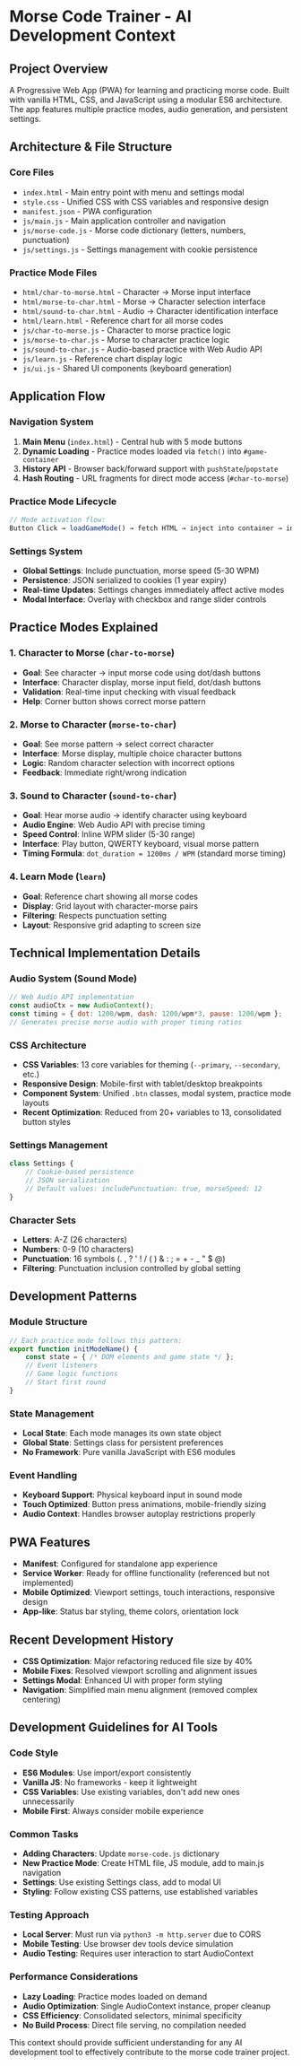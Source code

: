 # Morse Code Trainer - AI Development Context

## Project Overview
A Progressive Web App (PWA) for learning and practicing morse code. Built with vanilla HTML, CSS, and JavaScript using a modular ES6 architecture. The app features multiple practice modes, audio generation, and persistent settings.

## Architecture & File Structure

### Core Files
- `index.html` - Main entry point with menu and settings modal
- `style.css` - Unified CSS with CSS variables and responsive design
- `manifest.json` - PWA configuration
- `js/main.js` - Main application controller and navigation
- `js/morse-code.js` - Morse code dictionary (letters, numbers, punctuation)
- `js/settings.js` - Settings management with cookie persistence

### Practice Mode Files
- `html/char-to-morse.html` - Character → Morse input interface
- `html/morse-to-char.html` - Morse → Character selection interface  
- `html/sound-to-char.html` - Audio → Character identification interface
- `html/learn.html` - Reference chart for all morse codes
- `js/char-to-morse.js` - Character to morse practice logic
- `js/morse-to-char.js` - Morse to character practice logic
- `js/sound-to-char.js` - Audio-based practice with Web Audio API
- `js/learn.js` - Reference chart display logic
- `js/ui.js` - Shared UI components (keyboard generation)

## Application Flow

### Navigation System
1. **Main Menu** (`index.html`) - Central hub with 5 mode buttons
2. **Dynamic Loading** - Practice modes loaded via `fetch()` into `#game-container`
3. **History API** - Browser back/forward support with `pushState`/`popstate`
4. **Hash Routing** - URL fragments for direct mode access (`#char-to-morse`)

### Practice Mode Lifecycle
```javascript
// Mode activation flow:
Button Click → loadGameMode() → fetch HTML → inject into container → init module
```

### Settings System
- **Global Settings**: Include punctuation, morse speed (5-30 WPM)
- **Persistence**: JSON serialized to cookies (1 year expiry)
- **Real-time Updates**: Settings changes immediately affect active modes
- **Modal Interface**: Overlay with checkbox and range slider controls

## Practice Modes Explained

### 1. Character to Morse (`char-to-morse`)
- **Goal**: See character → input morse code using dot/dash buttons
- **Interface**: Character display, morse input field, dot/dash buttons
- **Validation**: Real-time input checking with visual feedback
- **Help**: Corner button shows correct morse pattern

### 2. Morse to Character (`morse-to-char`) 
- **Goal**: See morse pattern → select correct character
- **Interface**: Morse display, multiple choice character buttons
- **Logic**: Random character selection with incorrect options
- **Feedback**: Immediate right/wrong indication

### 3. Sound to Character (`sound-to-char`)
- **Goal**: Hear morse audio → identify character using keyboard
- **Audio Engine**: Web Audio API with precise timing
- **Speed Control**: Inline WPM slider (5-30 range)
- **Interface**: Play button, QWERTY keyboard, visual morse pattern
- **Timing Formula**: `dot_duration = 1200ms / WPM` (standard morse timing)

### 4. Learn Mode (`learn`)
- **Goal**: Reference chart showing all morse codes
- **Display**: Grid layout with character-morse pairs
- **Filtering**: Respects punctuation setting
- **Layout**: Responsive grid adapting to screen size

## Technical Implementation Details

### Audio System (Sound Mode)
```javascript
// Web Audio API implementation
const audioCtx = new AudioContext();
const timing = { dot: 1200/wpm, dash: 1200/wpm*3, pause: 1200/wpm };
// Generates precise morse audio with proper timing ratios
```

### CSS Architecture
- **CSS Variables**: 13 core variables for theming (`--primary`, `--secondary`, etc.)
- **Responsive Design**: Mobile-first with tablet/desktop breakpoints
- **Component System**: Unified `.btn` classes, modal system, practice mode layouts
- **Recent Optimization**: Reduced from 20+ variables to 13, consolidated button styles

### Settings Management
```javascript
class Settings {
    // Cookie-based persistence
    // JSON serialization
    // Default values: includePunctuation: true, morseSpeed: 12
}
```

### Character Sets
- **Letters**: A-Z (26 characters)
- **Numbers**: 0-9 (10 characters) 
- **Punctuation**: 16 symbols (. , ? ' ! / ( ) & : ; = + - _ " $ @)
- **Filtering**: Punctuation inclusion controlled by global setting

## Development Patterns

### Module Structure
```javascript
// Each practice mode follows this pattern:
export function initModeName() {
    const state = { /* DOM elements and game state */ };
    // Event listeners
    // Game logic functions
    // Start first round
}
```

### State Management
- **Local State**: Each mode manages its own state object
- **Global State**: Settings class for persistent preferences
- **No Framework**: Pure vanilla JavaScript with ES6 modules

### Event Handling
- **Keyboard Support**: Physical keyboard input in sound mode
- **Touch Optimized**: Button press animations, mobile-friendly sizing
- **Audio Context**: Handles browser autoplay restrictions properly

## PWA Features
- **Manifest**: Configured for standalone app experience
- **Service Worker**: Ready for offline functionality (referenced but not implemented)
- **Mobile Optimized**: Viewport settings, touch interactions, responsive design
- **App-like**: Status bar styling, theme colors, orientation lock

## Recent Development History
- **CSS Optimization**: Major refactoring reduced file size by 40%
- **Mobile Fixes**: Resolved viewport scrolling and alignment issues  
- **Settings Modal**: Enhanced UI with proper form styling
- **Navigation**: Simplified main menu alignment (removed complex centering)

## Development Guidelines for AI Tools

### Code Style
- **ES6 Modules**: Use import/export consistently
- **Vanilla JS**: No frameworks - keep it lightweight
- **CSS Variables**: Use existing variables, don't add new ones unnecessarily
- **Mobile First**: Always consider mobile experience

### Common Tasks
- **Adding Characters**: Update `morse-code.js` dictionary
- **New Practice Mode**: Create HTML file, JS module, add to main.js navigation
- **Settings**: Use existing Settings class, add to modal UI
- **Styling**: Follow existing CSS patterns, use established variables

### Testing Approach
- **Local Server**: Must run via `python3 -m http.server` due to CORS
- **Mobile Testing**: Use browser dev tools device simulation
- **Audio Testing**: Requires user interaction to start AudioContext

### Performance Considerations
- **Lazy Loading**: Practice modes loaded on demand
- **Audio Optimization**: Single AudioContext instance, proper cleanup
- **CSS Efficiency**: Consolidated selectors, minimal specificity
- **No Build Process**: Direct file serving, no compilation needed

This context should provide sufficient understanding for any AI development tool to effectively contribute to the morse code trainer project.
